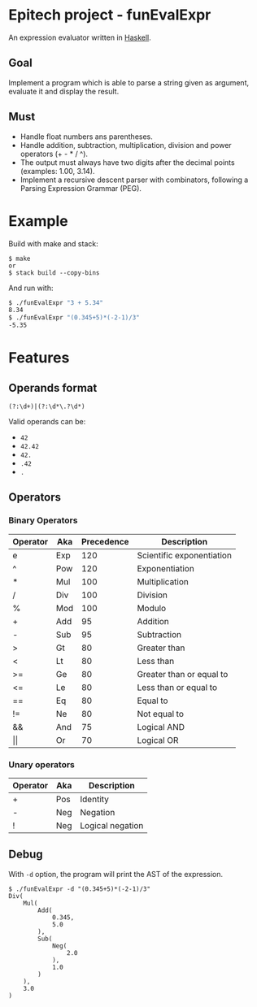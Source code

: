 # Epitech project - funEvalExpr

An expression evaluator written in [Haskell](https://www.haskell.org/).

## Goal

Implement a program which is able to parse a string given as argument, evaluate it and display the result.

## Must

- Handle float numbers ans parentheses.
- Handle addition, subtraction, multiplication, division and power operators (+ - \* / ^).
- The output must always have two digits after the decimal points (examples: 1.00, 3.14).
- Implement a recursive descent parser with combinators, following a Parsing Expression Grammar (PEG).

# Example

Build with make and stack:

```
$ make
or
$ stack build --copy-bins
```

And run with:

```bash
$ ./funEvalExpr "3 + 5.34"
8.34
$ ./funEvalExpr "(0.345+5)*(-2-1)/3"
-5.35
```

# Features

## Operands format

```regex
(?:\d+)|(?:\d*\.?\d*)
```

Valid operands can be:
- `42`
- `42.42`
- `42.`
- `.42`
- `.`

## Operators

### Binary Operators

| Operator | Aka | Precedence | Description               |
| -------- | --- | ---------- | ------------------------- |
| e        | Exp | 120        | Scientific exponentiation |
| ^        | Pow | 120        | Exponentiation            |
| \*       | Mul | 100        | Multiplication            |
| /        | Div | 100        | Division                  |
| %        | Mod | 100        | Modulo                    |
| +        | Add | 95         | Addition                  |
| -        | Sub | 95         | Subtraction               |
| >        | Gt  | 80         | Greater than              |
| <        | Lt  | 80         | Less than                 |
| >=       | Ge  | 80         | Greater than or equal to  |
| <=       | Le  | 80         | Less than or equal to     |
| ==       | Eq  | 80         | Equal to                  |
| !=       | Ne  | 80         | Not equal to              |
| &&       | And | 75         | Logical AND               |
| \|\|     | Or  | 70         | Logical OR                |

### Unary operators

| Operator | Aka | Description      |
| -------- | --- | ---------------- |
| +        | Pos | Identity         |
| -        | Neg | Negation         |
| !        | Neg | Logical negation |

## Debug

With `-d` option, the program will print the AST of the expression.

```
$ ./funEvalExpr -d "(0.345+5)*(-2-1)/3"
Div(
    Mul(
        Add(
            0.345,
            5.0
        ),
        Sub(
            Neg(
                2.0
            ),
            1.0
        )
    ),
    3.0
)
```
